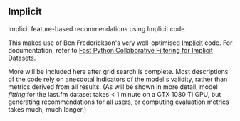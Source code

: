 ## Implicit

Implicit feature-based recommendations using Implicit code.

This makes use of Ben Frederickson's very well-optimised [Implicit](https://github.com/benfred/implicit) code.
For documentation, refer to [Fast Python Collaborative Filtering for Implicit Datasets](https://implicit.readthedocs.io/en/latest/).

More will be included here after grid search is complete. Most descriptions of the code rely on anecdotal indicators of the model's validity, rather than metrics derived from all results. (As will be shown in more detail, model *fitting* for the last.fm dataset takes < 1 minute on a GTX 1080 Ti GPU, but generating recommendations for all users, or computing evaluation metrics takes much, much longer.)
